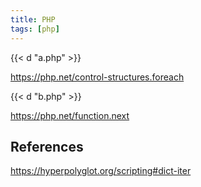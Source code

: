```yaml
---
title: PHP
tags: [php]
---
```


{{< d "a.php" >}}

<https://php.net/control-structures.foreach>

{{< d "b.php" >}}

<https://php.net/function.next>

## References

<https://hyperpolyglot.org/scripting#dict-iter>
